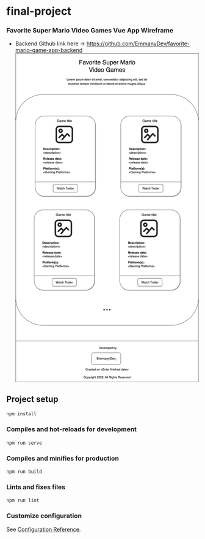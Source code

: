 # final-project

### Favorite Super Mario Video Games Vue App Wireframe
- Backend Github link here -> https://github.com/EmmanyDev/favorite-mario-game-app-backend
![](Web%20Dev%20Vue%20Final%20Project.drawio.png)

## Project setup
```
npm install
```

### Compiles and hot-reloads for development
```
npm run serve
```

### Compiles and minifies for production
```
npm run build
```

### Lints and fixes files
```
npm run lint
```

### Customize configuration
See [Configuration Reference](https://cli.vuejs.org/config/).
